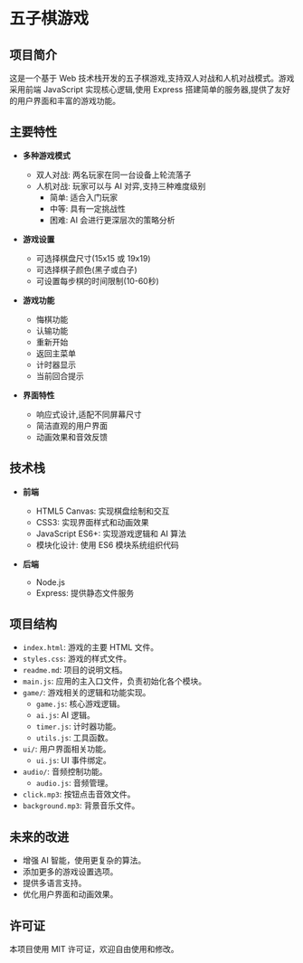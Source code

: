 # 五子棋游戏

## 项目简介

这是一个基于 Web 技术栈开发的五子棋游戏,支持双人对战和人机对战模式。游戏采用前端 JavaScript 实现核心逻辑,使用 Express 搭建简单的服务器,提供了友好的用户界面和丰富的游戏功能。

## 主要特性

- **多种游戏模式**
  - 双人对战: 两名玩家在同一台设备上轮流落子
  - 人机对战: 玩家可以与 AI 对弈,支持三种难度级别
    - 简单: 适合入门玩家
    - 中等: 具有一定挑战性
    - 困难: AI 会进行更深层次的策略分析

- **游戏设置**
  - 可选择棋盘尺寸(15x15 或 19x19)
  - 可选择棋子颜色(黑子或白子)
  - 可设置每步棋的时间限制(10-60秒)

- **游戏功能**
  - 悔棋功能
  - 认输功能
  - 重新开始
  - 返回主菜单
  - 计时器显示
  - 当前回合提示

- **界面特性**
  - 响应式设计,适配不同屏幕尺寸
  - 简洁直观的用户界面
  - 动画效果和音效反馈

## 技术栈

- **前端**
  - HTML5 Canvas: 实现棋盘绘制和交互
  - CSS3: 实现界面样式和动画效果
  - JavaScript ES6+: 实现游戏逻辑和 AI 算法
  - 模块化设计: 使用 ES6 模块系统组织代码

- **后端**
  - Node.js
  - Express: 提供静态文件服务

## 项目结构

- `index.html`: 游戏的主要 HTML 文件。
- `styles.css`: 游戏的样式文件。
- `readme.md`: 项目的说明文档。
- `main.js`: 应用的主入口文件，负责初始化各个模块。
- `game/`: 游戏相关的逻辑和功能实现。
  - `game.js`: 核心游戏逻辑。
  - `ai.js`: AI 逻辑。
  - `timer.js`: 计时器功能。
  - `utils.js`: 工具函数。
- `ui/`: 用户界面相关功能。
  - `ui.js`: UI 事件绑定。
- `audio/`: 音频控制功能。
  - `audio.js`: 音频管理。
- `click.mp3`: 按钮点击音效文件。
- `background.mp3`: 背景音乐文件。

## 未来的改进

- 增强 AI 智能，使用更复杂的算法。
- 添加更多的游戏设置选项。
- 提供多语言支持。
- 优化用户界面和动画效果。

## 许可证

本项目使用 MIT 许可证，欢迎自由使用和修改。 